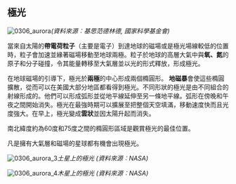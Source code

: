 ## 極光

![0306_aurora](./static/0306_aurora.jpg)*(資料來源︰基思范德林德, 國家科學基金會)*

當來自太陽的**帶電荷粒子**（主要是電子）到達地球的磁場或是極光場線較低的位置時，粒子會加速並緣著磁場移動至地球兩極。粒子於地球的高層大氣中與**氧、氮**的原子和分子碰撞，令其能量轉移至大氣層並以光的形式釋放，形成極光。

在地球磁場的引導下，極光於**兩極**的中心形成兩個橢圓形。 **地磁暴**會使這些橢圓擴散，從而可以在美國大部分地區都看得到極光。不同形狀的極光是由不同組合的射線形成的。他們可以形成弧形並從地平線延伸至另一條地平線。弧形在傍晚和午夜之間開始消失。極光在最強時期可以擴展至把整個天空填滿，移動速度快而且光度強大。在早上，極光變成**雲狀**並因太陽升起而消失。

南北緯度約為60度和75度之間的橢圓形區域是觀賞極光的最佳位置。

凡是擁有大氣層和磁場的星球都有機會出現極光。

![0306_aurora_3](./static/0306_aurora_3.jpg)*土星上的極光 (資料來源︰NASA)*

![0306_aurora_4](./static/0306_aurora_4.jpg)*木星上的極光 (資料來源︰NASA)*